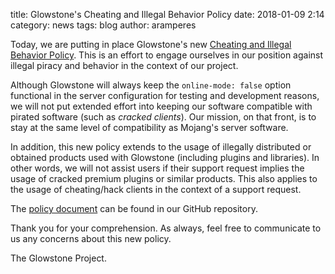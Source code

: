 title: Glowstone's Cheating and Illegal Behavior Policy
date: 2018-01-09 2:14
category: news
tags: blog
author: aramperes

Today, we are putting in place Glowstone's new [Cheating and Illegal Behavior Policy](https://github.com/GlowstoneMC/Glowstone/blob/dev/docs/CHEATING_AND_ILLEGAL_BEHAVIOR_POLICY.md). This is an effort to engage ourselves in our position against illegal piracy and behavior in the context of our project.

Although Glowstone will always keep the `online-mode: false` option functional in the server configuration for testing and development reasons, we will not put extended effort into keeping our software compatible with pirated software (such as _cracked clients_). Our mission, on that front, is to stay at the same level of compatibility as Mojang's server software.

In addition, this new policy extends to the usage of illegally distributed or obtained products used with Glowstone (including plugins and libraries). In other words, we will not assist users if their support request implies the usage of cracked premium plugins or similar products. This also applies to the usage of cheating/hack clients in the context of a support request.

The [policy document](https://github.com/GlowstoneMC/Glowstone/blob/dev/docs/CHEATING_AND_ILLEGAL_BEHAVIOR_POLICY.md) can be found in our GitHub repository.

Thank you for your comprehension. As always, feel free to communicate to us any concerns about this new policy.

The Glowstone Project.
